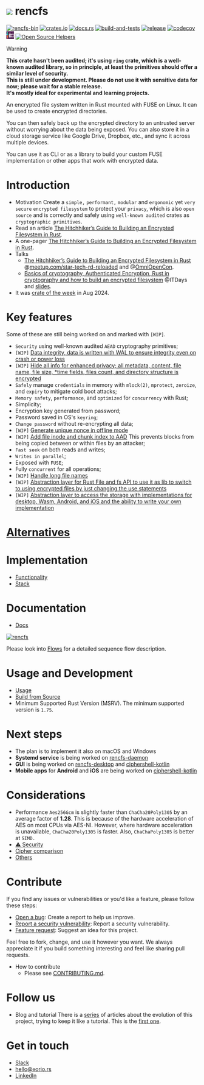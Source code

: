 # [![](favicon.png)](https://github.com/xoriors/rencfs) rencfs

[![rencfs-bin](https://img.shields.io/aur/version/rencfs-bin?color=1793d1&label=rencfs-bin&logo=arch-linux)](https://aur.archlinux.org/packages/rencfs-bin/)
[![crates.io](https://img.shields.io/crates/v/rencfs.svg)](https://crates.io/crates/rencfs)
[![docs.rs](https://img.shields.io/docsrs/rencfs?label=docs.rs)](https://docs.rs/rencfs/)
[![build-and-tests](https://github.com/xoriors/rencfs/actions/workflows/build_and_tests.yaml/badge.svg)](https://github.com/xoriors/rencfs/actions/workflows/build_and_tests.yaml)
[![release](https://github.com/xoriors/rencfs/actions/workflows/release.yaml/badge.svg)](https://github.com/xoriors/rencfs/actions/workflows/release.yaml)
[![codecov](https://codecov.io/gh/xoriors/rencfs/graph/badge.svg?token=NUQI6XGF2Y)](https://codecov.io/gh/xoriors/rencfs)
<a href="https://bit.ly/3UU1oXi"><img src="website/resources/slack.png" style = "width: 20px; height: 20px;"/></a>
[![Open Source Helpers](https://www.codetriage.com/xoriors/rencfs/badges/users.svg)](https://www.codetriage.com/xoriors/rencfs)

> [!WARNING]  
> **This crate hasn't been audited; it's using `ring` crate, which is a well-known audited library, so in principle, at
least the primitives should offer a similar level of security.  
> This is still under development. Please do not use it with sensitive data for now; please wait for a
stable release.  
> It's mostly ideal for experimental and learning projects.**

An encrypted file system written in Rust mounted with FUSE on Linux. It can be used to create encrypted
directories.

You can then safely back up the encrypted directory to an untrusted server without worrying about the data being
exposed.
You can also store it in a cloud storage service like Google Drive, Dropbox, etc., and sync it across multiple devices.

You can use it as CLI or as a library to build your custom FUSE implementation or other apps that work with encrypted
data.

# Introduction

- Motivation
  Create a `simple,` `performant,` `modular` and `ergonomic` yet `very secure` `encrypted filesystem` to protect
  your `privacy`, which is also `open source` and is correctly and safely using `well-known audited` crates
  as `cryptographic primitives`.
- Read an article [The Hitchhiker’s Guide to Building an Encrypted Filesystem in Rust](https://medium.com/system-weakness/hitchhikers-guide-to-building-a-distributed-filesystem-in-rust-the-very-beginning-2c02eb7313e7).
- A one-pager [The Hitchhiker’s Guide to Building an Encrypted Filesystem in Rust](docs/The_Hitchhiker_s_Guide_to_Building_an_Encrypted_Filesystem_in_Rust.pdf).
- Talks
    - [The Hitchhiker’s Guide to Building an Encrypted Filesystem in Rust](https://startech-rd.io/hitchhikers-guide-to/) @[meetup.com/star-tech-rd-reloaded](https://www.meetup.com/star-tech-rd-reloaded/) and @[OmniOpenCon](https://omniopencon.org/).
    - [Basics of cryptography, Authenticated Encryption, Rust in cryptography and how to build an encrypted filesystem](https://www.youtube.com/live/HwmVxOl3pQg) @ITDays and [slides](https://miro.com/app/board/uXjVLccxeCE=/?share_link_id=342563218323).
- It was [crate of the week](https://this-week-in-rust.org/blog/2024/08/14/this-week-in-rust-560/#crate-of-the-week) in Aug 2024.

# Key features

Some of these are still being worked on and marked with `[WIP]`.

- `Security` using well-known audited `AEAD` cryptography primitives;
- `[WIP]` [Data integrity, data is written with WAL to ensure integrity even on crash or power loss](https://github.com/xoriors/rencfs/issues/48)
- `[WIP]` [Hide all info for enhanced privacy; all metadata, content, file name, file size, *time fields, files count, and directory structure is encrypted](https://github.com/xoriors/rencfs/issues/53)
- `Safely` manage `credentials` in memory with `mlock(2)`, `mprotect`, `zeroize`, and `expiry` to mitigate cold boot
  attacks;
- `Memory safety`, `performance`, and `optimized` for `concurrency` with Rust;
- Simplicity;
- Encryption key generated from password;
- Password saved in OS's `keyring`;
- `Change password` without re-encrypting all data;
- `[WIP]` [Generate unique nonce in offline mode](https://github.com/xoriors/rencfs/issues/47)
- `[WIP]` [Add file inode and chunk index to AAD](https://github.com/xoriors/rencfs/issues/49) This prevents blocks
  from being copied between or within files by an attacker;
- `Fast seek` on both reads and writes;
- `Writes in parallel`;
- Exposed with `FUSE`;
- Fully `concurrent` for all operations;
- `[WIP]` [Handle long file names](https://github.com/xoriors/rencfs/issues/47)
- `[WIP]` [Abstraction layer for Rust File and fs API to use it as lib to switch to using encrypted files by just changing the use statements](https://github.com/xoriors/rencfs/issues/97)
- `[WIP]` [Abstraction layer to access the storage with implementations for desktop, Wasm, Android, and iOS and the ability to write your own implementation](https://github.com/xoriors/rencfs/issues/111)

# [Alternatives](docs/readme/Alternatives.md)

# Implementation

- [Functionality](docs/readme/Functionality.md)
- [Stack](docs/readme/Stack.md)

# Documentation

- [Docs](docs/)

[![rencfs](website/resources/layers.png)](website/resources/layers.png)

Please look into [Flows](docs/readme/flows.md) for a detailed sequence flow description.

# Usage and Development

- [Usage](docs/readme/Usage.md)
- [Build from Source](docs/readme/Build_from_Source.md)
- Minimum Supported Rust Version (MSRV). The minimum supported version is `1.75`.

# Next steps

- The plan is to implement it also on macOS and Windows
- **Systemd service** is being worked on [rencfs-daemon](https://github.com/radumarias/rencfs-daemon)
- **GUI** is being worked on [rencfs-desktop](https://github.com/radumarias/rencfs-desktop)
  and [ciphershell-kotlin](https://github.com/radumarias/ciphershell-kotlin)
- **Mobile apps** for **Android** and **iOS** are being worked
  on [ciphershell-kotlin](https://github.com/radumarias/ciphershell-kotlin)

# Considerations

- Performance
  `Aes256Gcm` is slightly faster than `ChaCha20Poly1305` by an average factor of **1.28**. This is because of the
  hardware acceleration of AES
  on most CPUs via AES-NI. However, where hardware acceleration is unavailable, `ChaCha20Poly1305` is faster.
  Also, `ChaChaPoly1305` is better at `SIMD.`
- [⚠️ Security ](docs/readme/Security.md)
- [Cipher comparison](docs/readme/Cipher_comparison.md)
- [Others](docs/readme/Considerations.md)

# Contribute

If you find any issues or vulnerabilities or you'd like a feature, please follow these steps:
- [Open a bug](https://github.com/xoriors/rencfs/issues/new?assignees=&labels=&projects=&template=bug_report.md&title=): Create a report to help us improve.
- [Report a security vulnerability](https://github.com/xoriors/rencfs/security/advisories/new): Report a security vulnerability.
- [Feature request](https://github.com/xoriors/rencfs/issues/new?assignees=&labels=&projects=&template=feature_request.md&title=): Suggest an idea for this project.

Feel free to fork, change, and use it however you want. We always appreciate it if you build something interesting and feel like sharing pull requests.

- How to contribute
  - Please see [CONTRIBUTING.md](.github/CONTRIBUTING.md).

# Follow us

- Blog and tutorial
  There is a [series](https://medium.com/@xorio42/list/828492b94c23) of articles about the evolution of this
  project, trying to keep it like a tutorial. This is
  the [first one](https://systemweakness.com/the-hitchhikers-guide-to-building-an-encrypted-filesystem-in-rust-4d678c57d65c).

# Get in touch

- [Slack](https://bit.ly/3UU1oXi)
- [hello@xorio.rs](mailto:hello@xorio.rs)
- [LinkedIn](https://www.linkedin.com/company/xorio)
